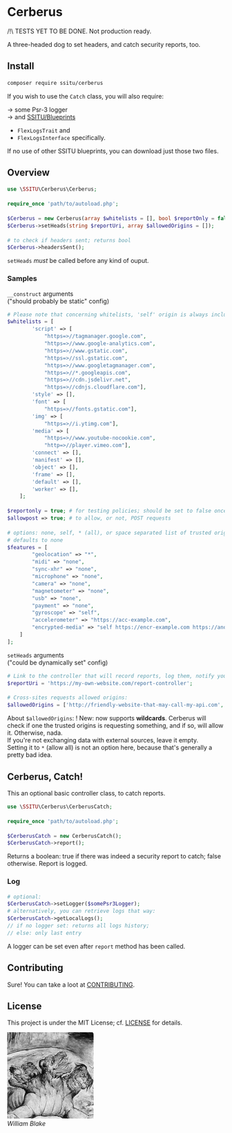 # Cerberus

/!\ TESTS YET TO BE DONE. Not production ready.

A three-headed dog to set headers, and catch security reports, too.

## Install

```bash
composer require ssitu/cerberus
```

If you wish to use the `Catch` class, you will also require:

-> some Psr-3 logger  
-> and [SSITU/Blueprints](https://github.com/I-is-as-I-does/Blueprints)

- `FlexLogsTrait` and
- `FlexLogsInterface` specifically.

If no use of other SSITU blueprints, you can download just those two files.

## Overview

```php
use \SSITU\Cerberus\Cerberus;

require_once 'path/to/autoload.php';

$Cerberus = new Cerberus(array $whitelists = [], bool $reportOnly = false, bool $allowpost = false, array $features = []);
$Cerberus->setHeads(string $reportUri, array $allowedOrigins = []);

# to check if headers sent; returns bool
$Cerberus->headersSent();
```

`setHeads` _must_ be called before any kind of ouput.

### Samples

`__construct` arguments  
("should probably be static" config)

```php
# Please note that concerning whitelists, 'self' origin is always included
$whitelists = [
        'script' => [
            "https=>//tagmanager.google.com",
            "https=>//www.google-analytics.com",
            "https=>//www.gstatic.com",
            "https=>//ssl.gstatic.com",
            "https=>//www.googletagmanager.com",
            "https=>//*.googleapis.com",
            "https=>//cdn.jsdelivr.net",
            "https=>//cdnjs.cloudflare.com"],
        'style' => [],
        'font' => [
            "https=>//fonts.gstatic.com"],
        'img' => [
            "https=>//i.ytimg.com"],
        'media' => [
            "https=>//www.youtube-nocookie.com",
            "http=>//player.vimeo.com"],
        'connect' => [],
        'manifest' => [],
        'object' => [],
        'frame' => [],
        'default' => [],
        'worker' => [],
    ];

$reportonly = true; # for testing policies; should be set to false once in production
$allowpost => true; # to allow, or not, POST requests

# options: none, self, * (all), or space separated list of trusted origins
# defaults to none
$features = [
        "geolocation" => "*",
        "midi" => "none",
        "sync-xhr" => "none",
        "microphone" => "none",
        "camera" => "none",
        "magnetometer" => "none",
        "usb" => "none",
        "payment" => "none",
        "gyroscope" => "self",
        "accelerometer" => "https://acc-example.com",
        "encrypted-media" => "self https://encr-example.com https://another-example.com",
    ]
];
```

`setHeads` arguments  
("could be dynamically set" config)

```php
# Link to the controller that will record reports, log them, notify you, etc
$reportUri = 'https://my-own-website.com/report-controller';

# Cross-sites requests allowed origins:
$allowedOrigins = ['http://friendly-website-that-may-call-my-api.com', 'http://example-two.com', 'https://*.cerberus-supports-wildcards.too'];
```

About `$allowedOrigins`:
! New: now supports **wildcards**.
Cerberus will check if one the trusted origins is requesting something, and if so, will allow it. Otherwise, nada.  
If you're not exchanging data with external sources, leave it empty.  
Setting it to `*` (allow all) is not an option here, because that's generally a pretty bad idea.

## Cerberus, Catch!

This an optional basic controller class, to catch reports.

```php
use \SSITU\Cerberus\CerberusCatch;

require_once 'path/to/autoload.php';

$CerberusCatch = new CerberusCatch();
$CerberusCatch->report();
```

Returns a boolean: true if there was indeed a security report to catch; false otherwise.
Report is logged.

### Log

```php
# optional:
$CerberusCatch->setLogger($somePsr3Logger);
# alternatively, you can retrieve logs that way:
$CerberusCatch->getLocalLogs();
// if no logger set: returns all logs history;
// else: only last entry
```

A logger can be set even after `report` method has been called.

## Contributing

Sure! You can take a loot at [CONTRIBUTING](CONTRIBUTING.md).

## License

This project is under the MIT License; cf. [LICENSE](LICENSE) for details.

![Doggo by William Blake](Cerberus-Blake.jpg)  
*William Blake*
